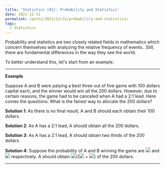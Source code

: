 ```yaml
---
title: 'Statistics [01]: Probability and Statistics'
date: 2021-12-31
permalink: /posts/2021/12/31/probability-and-statistics/
tags:
  - Statistics
---
```


Probability and statistics are two closely related fields in mathematics which concern themselves with analyzing the relative frequency of events.. Still, there are fundamental differences in the way they see the world.

To better understand this, let's start from an example. 

---
__Example__

Suppose A and B were palying a best three out of five game with 100 dollars capital each, and the winner would win all the 200 dollars. However, due to certain reasons, the game had to be canceled when A had a 2:1 lead. Here comes the questions: What is the fairest way to allocate the 200 dollars? 

__Solution 1__: As there is no final result, A and B should each obtain their 100 dollars. 

__Solution 2__: As A has a 2:1 lead, A should obtain all the 200 dollars.

__Solution 3__: As A has a 2:1 lead, A should obtain two thirds of the 200 dollars.

__Solution 4__: Suppose the probability of A and B winning the game are <img src="https://render.githubusercontent.com/render/math?math=p_1"> and <img src="https://render.githubusercontent.com/render/math?math=p_2"> respectively. A should obtain <img src="https://render.githubusercontent.com/render/math?math=p_1">/(<img src="https://render.githubusercontent.com/render/math?math=p_1"> + <img src="https://render.githubusercontent.com/render/math?math=p_2">) of the 200 dollars.



---
